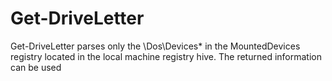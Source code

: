 # Get-DriveLetter
Get-DriveLetter parses only the \Dos\Devices\* in the MountedDevices registry located in the local machine registry hive. The returned information can be used 
